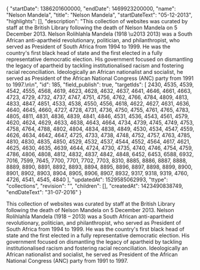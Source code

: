 {
  "startDate": 1386201600000, 
  "endDate": 1469923200000, 
  "name": "Nelson Mandela", 
  "title": "Nelson Mandela", 
  "startDateText": "05-12-2013", 
  "highlights": [], 
  "description": "This collection of websites was curated by staff at the British Library following the death of Nelson Mandela on 5 December 2013. Nelson Rolihlahla Mandela (1918 \u2013 2013) was a South African anti-apartheid revolutionary, politician, and philanthropist, who served as President of South Africa from 1994 to 1999. He was the country's first black head of state and the first elected in a fully representative democratic election. His government focused on dismantling the legacy of apartheid by tackling institutionalised racism and fostering racial reconciliation. Ideologically an African nationalist and socialist, he served as President of the African National Congress (ANC) party from 1991 to 1997.\n\n", 
  "id": 185, 
  "field_publish": true, 
  "targetIds": [
    2430, 
    4535, 
    4539, 
    4542, 
    4555, 
    4568, 
    4619, 
    4623, 
    4628, 
    4632, 
    4637, 
    4641, 
    4646, 
    4661, 
    4663, 
    4723, 
    4729, 
    4732, 
    4737, 
    4747, 
    4751, 
    4756, 
    4762, 
    4766, 
    4784, 
    4809, 
    4813, 
    4833, 
    4847, 
    4851, 
    4533, 
    4538, 
    4550, 
    4556, 
    4618, 
    4622, 
    4627, 
    4631, 
    4636, 
    4640, 
    4645, 
    4660, 
    4727, 
    4728, 
    4731, 
    4736, 
    4750, 
    4755, 
    4761, 
    4765, 
    4783, 
    4805, 
    4811, 
    4831, 
    4836, 
    4839, 
    4841, 
    4846, 
    4531, 
    4536, 
    4543, 
    4561, 
    4579, 
    4620, 
    4624, 
    4629, 
    4633, 
    4638, 
    4643, 
    4664, 
    4734, 
    4739, 
    4745, 
    4749, 
    4753, 
    4758, 
    4764, 
    4788, 
    4802, 
    4804, 
    4834, 
    4838, 
    4849, 
    4530, 
    4534, 
    4547, 
    4559, 
    4626, 
    4634, 
    4642, 
    4647, 
    4725, 
    4733, 
    4738, 
    4748, 
    4752, 
    4757, 
    4763, 
    4785, 
    4810, 
    4830, 
    4835, 
    4850, 
    4529, 
    4532, 
    4537, 
    4544, 
    4552, 
    4564, 
    4617, 
    4621, 
    4625, 
    4630, 
    4635, 
    4639, 
    4644, 
    4724, 
    4730, 
    4735, 
    4740, 
    4746, 
    4754, 
    4759, 
    4786, 
    4806, 
    4808, 
    4812, 
    4832, 
    4837, 
    4842, 
    4848, 
    6452, 
    6453, 
    6588, 
    6932, 
    7016, 
    7599, 
    7645, 
    7700, 
    7701, 
    7702, 
    7703, 
    8310, 
    8885, 
    8886, 
    8887, 
    8888, 
    8889, 
    8890, 
    8891, 
    8892, 
    8893, 
    8894, 
    8895, 
    8896, 
    8897, 
    8898, 
    8899, 
    8900, 
    8901, 
    8902, 
    8903, 
    8904, 
    8905, 
    8906, 
    8907, 
    8932, 
    9317, 
    9318, 
    9319, 
    4760, 
    4726, 
    4541, 
    4545, 
    4840
  ], 
  "updatedAt": 1529585062993, 
  "ttype": "collections", 
  "revision": "", 
  "children": [], 
  "createdAt": 1423490838749, 
  "endDateText": "31-07-2016"
}

This collection of websites was curated by staff at the British Library following the death of Nelson Mandela on 5 December 2013. Nelson Rolihlahla Mandela (1918 – 2013) was a South African anti-apartheid revolutionary, politician, and philanthropist, who served as President of South Africa from 1994 to 1999. He was the country's first black head of state and the first elected in a fully representative democratic election. His government focused on dismantling the legacy of apartheid by tackling institutionalised racism and fostering racial reconciliation. Ideologically an African nationalist and socialist, he served as President of the African National Congress (ANC) party from 1991 to 1997.

